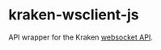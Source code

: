 # kraken-wsclient-js

API wrapper for the Kraken [websocket API](https://docs.kraken.com/websockets/).

